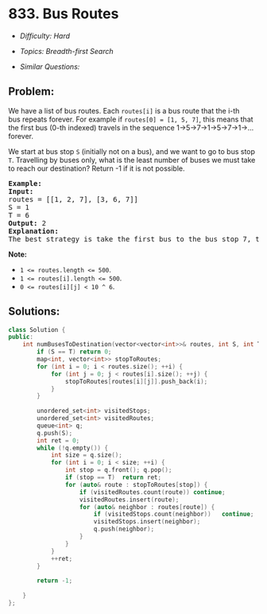 # 833. Bus Routes

* *Difficulty: Hard*

* *Topics: Breadth-first Search*

* *Similar Questions:*

## Problem:

<p>We have a list of bus routes. Each <code>routes[i]</code> is a bus route that the i-th bus&nbsp;repeats forever. For example if <code>routes[0] = [1, 5, 7]</code>, this means that the first&nbsp;bus (0-th indexed) travels in the sequence 1-&gt;5-&gt;7-&gt;1-&gt;5-&gt;7-&gt;1-&gt;... forever.</p>

<p>We start at bus stop <code>S</code> (initially not on a bus), and we want to go to bus stop <code>T</code>. Travelling by buses only, what is the least number of buses we must take to reach our destination? Return -1 if it is not possible.</p>

<pre>
<strong>Example:</strong>
<strong>Input:</strong> 
routes = [[1, 2, 7], [3, 6, 7]]
S = 1
T = 6
<strong>Output:</strong> 2
<strong>Explanation:</strong> 
The best strategy is take the first bus to the bus stop 7, then take the second bus to the bus stop 6.
</pre>

<p><strong>Note: </strong></p>

<ul>
	<li><code>1 &lt;= routes.length &lt;= 500</code>.</li>
	<li><code>1 &lt;= routes[i].length &lt;= 500</code>.</li>
	<li><code>0 &lt;= routes[i][j] &lt; 10 ^ 6</code>.</li>
</ul>

## Solutions:

```c++
class Solution {
public:
    int numBusesToDestination(vector<vector<int>>& routes, int S, int T) {
        if (S == T) return 0;
        map<int, vector<int>> stopToRoutes;
        for (int i = 0; i < routes.size(); ++i) {
            for (int j = 0; j < routes[i].size(); ++j) {
                stopToRoutes[routes[i][j]].push_back(i);
            }
        }
        
        unordered_set<int> visitedStops;
        unordered_set<int> visitedRoutes;
        queue<int> q;
        q.push(S);
        int ret = 0;
        while (!q.empty()) {
            int size = q.size();
            for (int i = 0; i < size; ++i) {
                int stop = q.front(); q.pop();
                if (stop == T)  return ret;
                for (auto& route : stopToRoutes[stop]) {
                    if (visitedRoutes.count(route)) continue;
                    visitedRoutes.insert(route);
                    for (auto& neighbor : routes[route]) {
                        if (visitedStops.count(neighbor))   continue;
                        visitedStops.insert(neighbor);
                        q.push(neighbor);
                    }
                }
            }
            ++ret;
        }
        
        return -1;
        
    }
};
```
